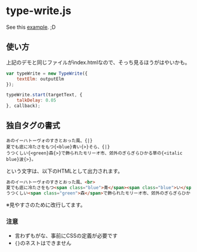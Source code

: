 type-write.js
===============
See this [example](http://labs.lealog.net/type-write-sample/). ;D

## 使い方

上記のデモと同じファイルがindex.htmlなので、そっち見るほうがはやいかも。

```javascript
var typeWrite = new TypeWrite({
    textElm: outputElm
});

typeWrite.start(targetText, {
    talkDelay: 0.05
}, callback);
```

## 独自タグの書式

```
あのイーハトーヴォのすきとおった風、{|}
夏でも底に冷たさをもつ{<blue}青い{>}そら、{|}
うつくしい{<green}森{>}で飾られたモリーオ市、郊外のぎらぎらひかる草の{<italic blue}波{>}。
```

という文字は、以下のHTMLとして出力されます。

```html
あのイーハトーヴォのすきとおった風、<br>
夏でも底に冷たさをもつ<span class="blue">青</span><span class="blue">い</span>そら、<br>
うつくしい<span class="green">森</span>で飾られたモリーオ市、郊外のぎらぎらひかる草の<span class="italic blue">波</span>。
```

※見やすさのために改行してます。

### 注意
- 言わずもがな、事前にCSSの定義が必要です
- ``{}``のネストはできません
